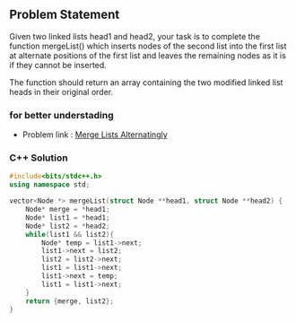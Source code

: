 ## Problem Statement

Given two linked lists head1 and head2, your task is to complete the function mergeList() which inserts nodes of the second list into the first list at alternate positions of the first list and leaves the remaining nodes as it is if they cannot be inserted.

The function should return an array containing the two modified linked list heads in their original order.

### for better understading
- Problem link : [Merge Lists Alternatingly](https://www.geeksforgeeks.org/problems/merge-list-alternatingly/1?page=1&category=Linked%20List&status=solved&sortBy=difficulty)

### C++ Solution

```cpp
#include<bits/stdc++.h>
using namespace std;

vector<Node *> mergeList(struct Node **head1, struct Node **head2) {
    Node* merge = *head1;
    Node* list1 = *head1;
    Node* list2 = *head2;
    while(list1 && list2){
        Node* temp = list1->next;
        list1->next = list2;
        list2 = list2->next;
        list1 = list1->next;
        list1->next = temp;
        list1 = list1->next;
    }
    return {merge, list2};
}
```